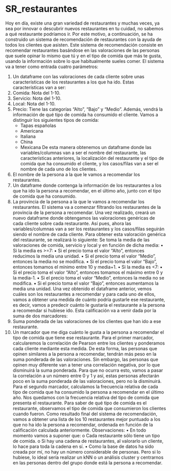 # SR_restaurantes

Hoy en día, existe una gran variedad de restaurantes y muchas veces, ya sea por innovar o descubrir nuevos restaurantes en tu cuidad, no sabemos a qué restaurante podríamos ir. Por este motivo, a continuación, se ha construido un sistema de recomendación de restaurantes con la ayuda de todos los clientes que asisten.
Este sistema de recomendación consiste en recomendar restaurantes basándose en las valoraciones de las personas que suele opinar lo mismo que tú y en el tipo de comida que más te gusta, usando la información sobre lo que habitualmente sueles comer.
El sistema va a tener como entrada cuatro parámetros:

1. Un dataframe con las valoraciones de cada cliente sobre unas características de los restaurantes a los que ha ido. Estas características van a ser:
1. Comida: Nota del 1-10.
1. Servicio: Nota del 1-10.
1. Local: Nota del 1-10.
1. Precio: Tiene las categorías “Alto”, “Bajo” y “Medio”.
   Además, vendrá la información de qué tipo de comida ha consumido el cliente.
   Vamos a distinguir los siguientes tipos de comida:
   - Tapas españolas
   - Americana
   - Italiana
   - China
   - Mexicana
     De esta manera obtenemos un dataframe donde las variables/columnas van a ser el nombre del restaurante, las características anteriores, la localización del restaurante y el tipo de comida que ha consumido el cliente, y los casos/filas van a ser el nombre de cada uno de los clientes.
1. El nombre de la persona a la que le vamos a recomendar los restaurantes.
1. Un dataframe donde contenga la información de los restaurantes a los que ha ido la persona a recomendar, en el último año, junto con el tipo de comida que ha consumido.
1. La provincia de la persona a la que le vamos a recomendar los restaurantes.
   El sistema va a comenzar filtrando los restaurantes de la provincia de la persona a recomendar. Una vez realizado, creará un nuevo dataframe donde obtengamos las valoraciones genéricas de cada cliente sobre cada restaurante. Así pues, ahora las variables/columnas van a ser los restaurantes y los casos/filas seguirán siendo el nombre de cada cliente.
   Para obtener esta valoración genérica del restaurante, se realizará lo siguiente: Se toma la media de las valoraciones de comida, servicio y local y en función de dicha media:
   • Si la media es >=7:
   ▪ Si el precio toma el valor “Alto”, entonces reducimos la media una unidad.
   ▪ Si el precio toma el valor “Medio”, entonces la media no se modifica.
   ▪ Si el precio toma el valor “Bajo”, entonces tomamos el mínimo entre 10 y media+1.
   • Si la media es <7:
   ▪ Si el precio toma el valor “Alto”, entonces tomamos el máximo entre 0 y la media-1.
   ▪ Si el precio toma el valor “Medio”, entonces la media no se modifica.
   ▪ Si el precio toma el valor “Bajo”, entonces aumentamos la media una unidad.
   Una vez obtenido el dataframe anterior, vemos cuáles son los restaurantes a recomendar y para cada uno de ellos, vamos a obtener una medida de cuánto podría gustarle ese restaurante, es decir, vamos a predecir cuánto le gustaría el restaurante a la persona a recomendar si hubiese ido. Esta calificación va a venir dada por la suma de dos marcadores:
1. Suma ponderada de las valoraciones de los clientes que han ido a ese restaurante.
1. Un marcador que me diga cuánto le gusta a la persona a recomendar el tipo de comida que tiene ese restaurante.
   Para el primer marcador, calcularemos la correlación de Pearson entre los clientes y ponderamos cada cliente mediante esta medida. De esta forma, las personas que opinen similares a la persona a recomendar, tendrán más peso en la suma ponderada de las valoraciones. Sin embargo, las personas que opinen muy diferente van a tener una correlación negativa, por lo que disminuirá la suma ponderada. Para que no ocurra esto, vamos a pasar la correlación a un número entre 0 y 1 y así, estas personas afectarán poco en la suma ponderada de las valoraciones, pero no la disminuirá.
   Para el segundo marcador, calculamos la frecuencia relativa de cada tipo de comida que ha consumido la persona a recomendar en el último año. Nos quedamos con la frecuencia relativa del tipo de comida que presenta el restaurante.
   Para saber de qué tipo de comida es el restaurante, observamos el tipo de comida que consumieron los clientes cuando fueron.
   Como resultado final del sistema de recomendación, vamos a obtener una lista de los 10 restaurantes mejor puntuado a los que no ha ido la persona a recomendar, ordenada en función de la calificación calculada anteriormente.
   Observaciones:
   • En todo momento vamos a suponer que:
   o Cada restaurante sólo tiene un tipo de comida.
   o Si hay una cadena de restaurantes, al valorarlo un cliente, lo hace para toda la cadena en sí.
   • Como la base de datos ha sido creada por mí, no hay un número considerable de personas. Pero si lo hubiese, lo ideal sería realizar un kNN o un análisis cluster y centrarnos en las personas dentro del grupo donde está la persona a recomendar.
